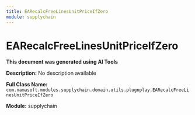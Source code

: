 ```yaml
---
title: EARecalcFreeLinesUnitPriceIfZero
module: supplychain
---
```



<div class='entity-flows'>

# EARecalcFreeLinesUnitPriceIfZero

**This document was generated using AI Tools**

**Description:** No description available

**Full Class Name:** `com.namasoft.modules.supplychain.domain.utils.plugnplay.EARecalcFreeLinesUnitPriceIfZero`

**Module:** supplychain


</div>

